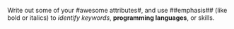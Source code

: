 Write out some of your #awesome attributes#, and use ##emphasis## (like bold or italics) to _identify keywords_, __programming languages__, or skills. 
